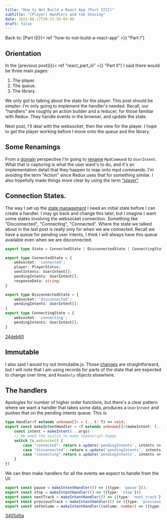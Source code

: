 ```yaml
---
title: "How to Not Build a React App (Part IIII)"
subtitle: "(Player) Handlers and Yak Shaving"
date: 2023-06-17T20:15:58-04:00
draft: false
---
```


Back to: [Part I]({{< ref "how-to-not-build-a-react-app" >}} "Part I")

## Orientation

In the [previous post]({{< ref "react_part_iii" >}} "Part II") I said there would be three main pages:

1. The player.
1. The queue.
1. The library. 

We only got to talking about the state for the player. This post should be simpler: I'm only going to implement the handler's needed. Recall, our "handlers" are roughly an action builder and a reducer, for those familiar with Redux. They handle events in the browser, and update the state.

Next post, I'll deal with the websocket, then the view for the player. I hope to get the player working before I move onto the queue and the library.

## Some Renamings

From a [domain](https://en.wikipedia.org/wiki/Domain-driven_design) perspective I'm going to [rename](https://github.com/patrickthebold/mpd-client/commit/4893338fa0f7e04f2143c422f3d7da625ae56379) `MpdCommand` to `UserIntent`. What that is capturing is what the user want's to do, and it's an implementation detail that they happen to map onto mpd commands. I'm avoiding the term "Action" since Redux uses that for something similar. I also hopefully made things more clear by using the term ["player"](https://github.com/patrickthebold/mpd-client/commit/8891f67720778a189c216bc229a9b7e3967a38e2).


## Connection States.

The way I set up the [state management](https://github.com/patrickthebold/mpd-client/blob/ac0ac08a61947190beb238274233869401c839a6/src/state-management.ts) I need an initial state before I can create a handler. I may go back and change this later, but I imagine I want some states involving the websocket connection. Something like "Disconnected", "Connecting", "Connected". Where the state we talked about in the last post is really only for when we are connected. Recall we have a queue for pending user intents, I think I will always have this queue available even when we are disconnected.
```ts
export type State = ConnectedState | DisconnectedState | ConnectingState;

export type ConnectedState = {
    websocket: 'connected';
    player: PlayerStatus;
    sentIntents: UserIntent[];
    pendingIntents: UserIntent[];
    responseData: string;
}

export type DisconnectedState = {
    websocket: 'disconnected';
    pendingIntents: UserIntent[];
}
export type ConnectingState = {
    websocket: 'connecting';
    pendingIntents: UserIntent[];
}
```
[24deb60](https://github.com/patrickthebold/mpd-client/blob/24deb6020005e7021150e87bd034864a448458c0/src/state.ts)

## Immutable

I also said I would try out Immutable.js. Those [changes](https://github.com/patrickthebold/mpd-client/commit/26115f490bad2b254fb491505e3cf991172b634d) are straightforward, but I will note that I am using records for parts of the state that are expected to change over time, and `Readonly` objects elsewhere.

## The handlers

Apologies for number of higher order functions, but there's a clear pattern where we want a handler that takes some data, produces a `UserIntent` and pushes that on the pending intents queue. This is:
```ts
type Handler<T extends unknown[]> = (...t: T) => void;
export const makeIntentHandler = <T extends unknown[]>(makeIntent: (...args: T) => UserIntent): Handler<T> => createHandler((s, ...args) => {
    const intent = makeIntent(...args)
    // We need the switch to make typescript happy
    switch (s.websocket) {
        case "connected": return s.update('pendingIntents', intents => intents.push(intent));
        case "disconnected": return s.update('pendingIntents', intents => intents.push(intent));
        case "connecting":return s.update('pendingIntents', intents => intents.push(intent));
    }
})
```

We can then make handlers for all the events we expect to handle from the UI:

```ts
export const pause = makeIntentHandler(() => ({type: 'pause'}));
export const stop = makeIntentHandler(() => ({type: 'stop'}))
export const nextTrack = makeIntentHandler(() => ({type: 'next_track'}))
export const previousTrack = makeIntentHandler(() => ({type: 'previous_track'}))
export const setVolume = makeIntentHandler((volume: number) => ({type: 'set_volume', volume}))
```
[3405d0a](https://github.com/patrickthebold/mpd-client/commit/3405d0acaa701710f4f5a01ba0604e6b0eae6a43)